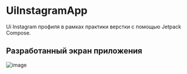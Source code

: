 # UiInstagramApp

Ui Instagram профиля в рамках практики верстки с помощью Jetpack Compose.

## Разработанный экран приложения

![image](https://github.com/DenielP4/UiInstagramApp/assets/70586166/7cb47555-bd36-406c-8cd1-146e19b391df)

